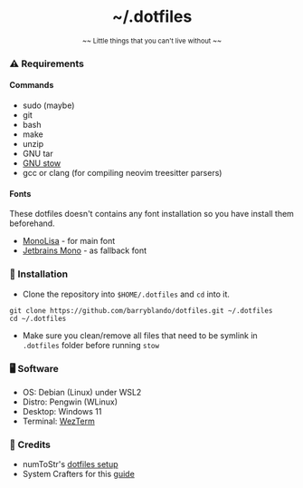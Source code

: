 <h1 align="center">~/.dotfiles</h1>

<p align="center"><sub>~~ Little things that you can't live without ~~</sub></p>

### ⚠️ Requirements

#### Commands

- sudo (maybe)
- git
- bash
- make
- unzip
- GNU tar
- [GNU stow](https://github.com/aspiers/stow)
- gcc or clang (for compiling neovim treesitter parsers)

#### Fonts

These dotfiles doesn't contains any font installation so you have install them beforehand.

- [MonoLisa](https://www.monolisa.dev/) - for main font
- [Jetbrains Mono](https://www.jetbrains.com/lp/mono/) - as fallback font

### 🚀 Installation

- Clone the repository into `$HOME/.dotfiles` and `cd` into it.

```
git clone https://github.com/barryblando/dotfiles.git ~/.dotfiles
cd ~/.dotfiles
```

- Make sure you clean/remove all files that need to be symlink in `.dotfiles` folder before running `stow`

### 🖥️ Software

- OS: Debian (Linux) under WSL2
- Distro: Pengwin (WLinux)
- Desktop: Windows 11
- Terminal: [WezTerm](https://wezfurlong.org/wezterm/install/linux.html)

### 🙏 Credits

- numToStr's [dotfiles setup](https://github.com/numToStr/dotfiles)
- System Crafters for this [guide](https://www.youtube.com/watch?v=CxAT1u8G7is)
